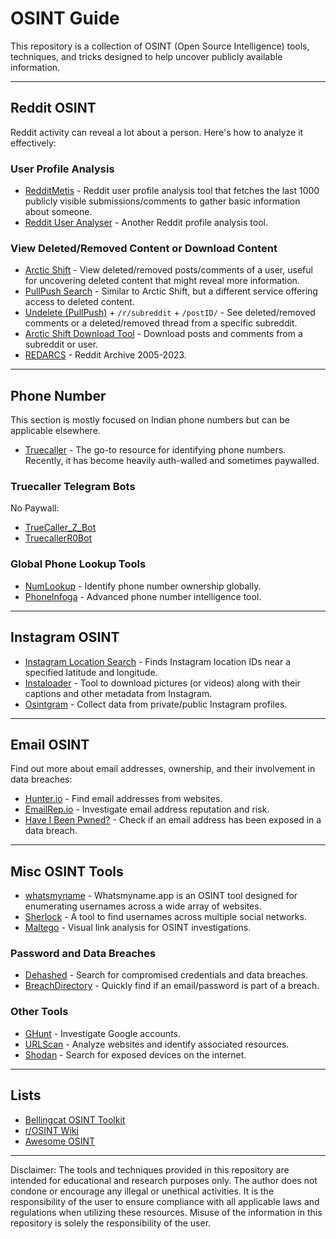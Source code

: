 
# OSINT Guide

This repository is a collection of OSINT (Open Source Intelligence) tools, techniques, and tricks designed to help uncover publicly available information.

---

## **Reddit OSINT**

Reddit activity can reveal a lot about a person. Here's how to analyze it effectively:

### **User Profile Analysis**

- [RedditMetis](https://redditmetis.com/) - Reddit user profile analysis tool that fetches the last 1000 publicly visible submissions/comments to gather basic information about someone.
- [Reddit User Analyser](https://reddit-user-analyser.netlify.app/) - Another Reddit profile analysis tool.

### **View Deleted/Removed Content or Download Content**

- [Arctic Shift](https://arctic-shift.photon-reddit.com/) - View deleted/removed posts/comments of a user, useful for uncovering deleted content that might reveal more information.
- [PullPush Search](https://search.pullpush.io/) - Similar to Arctic Shift, but a different service offering access to deleted content.
- [Undelete (PullPush)](https://undelete.pullpush.io) + `/r/subreddit` + `/postID/` - See deleted/removed comments or a deleted/removed thread from a specific subreddit.
- [Arctic Shift Download Tool](https://arctic-shift.photon-reddit.com/download-tool) - Download posts and comments from a subreddit or user.
- [REDARCS](https://the-eye.eu/redarcs) - Reddit Archive 2005-2023.

---

## **Phone Number**

This section is mostly focused on Indian phone numbers but can be applicable elsewhere.

- [Truecaller](https://truecaller.com) - The go-to resource for identifying phone numbers. Recently, it has become heavily auth-walled and sometimes paywalled.

### **Truecaller Telegram Bots**

No Paywall:
- [TrueCaller_Z_Bot](https://t.me/TrueCaller_Z_Bot)
- [TruecallerR0Bot](https://t.me/TruecallerR0Bot)

### **Global Phone Lookup Tools**
- [NumLookup](https://www.numlookup.com/) - Identify phone number ownership globally.
- [PhoneInfoga](https://github.com/sundowndev/PhoneInfoga) - Advanced phone number intelligence tool.

---

## **Instagram OSINT**

- [Instagram Location Search](https://github.com/bellingcat/instagram-location-search) - Finds Instagram location IDs near a specified latitude and longitude.
- [Instaloader](https://instaloader.github.io/) - Tool to download pictures (or videos) along with their captions and other metadata from Instagram.
- [Osintgram](https://github.com/Datalux/Osintgram) - Collect data from private/public Instagram profiles.

---

## **Email OSINT**

Find out more about email addresses, ownership, and their involvement in data breaches:

- [Hunter.io](https://hunter.io/) - Find email addresses from websites.
- [EmailRep.io](https://emailrep.io/) - Investigate email address reputation and risk.
- [Have I Been Pwned?](https://haveibeenpwned.com/) - Check if an email address has been exposed in a data breach.

---
## **Misc OSINT Tools**

- [whatsmyname](https://whatsmyname.app/) - Whatsmyname.app is an OSINT tool designed for enumerating usernames across a wide array of websites. 
- [Sherlock](https://github.com/sherlock-project/sherlock) - A tool to find usernames across multiple social networks.
- [Maltego](https://www.maltego.com/) - Visual link analysis for OSINT investigations.

### **Password and Data Breaches**
- [Dehashed](https://dehashed.com/) - Search for compromised credentials and data breaches.
- [BreachDirectory](https://breachdirectory.org/) - Quickly find if an email/password is part of a breach.

### **Other Tools**
- [GHunt](https://github.com/mxrch/GHunt) - Investigate Google accounts.
- [URLScan](https://urlscan.io/) - Analyze websites and identify associated resources.
- [Shodan](https://www.shodan.io/) - Search for exposed devices on the internet.

---

## **Lists**

- [Bellingcat OSINT Toolkit](https://bellingcat.gitbook.io/toolkit)
- [r/OSINT Wiki](https://old.reddit.com/r/osint/wiki/)
- [Awesome OSINT](https://github.com/jivoi/awesome-osint) 

---

Disclaimer: The tools and techniques provided in this repository are intended for educational and research purposes only. The author does not condone or encourage any illegal or unethical activities. It is the responsibility of the user to ensure compliance with all applicable laws and regulations when utilizing these resources. Misuse of the information in this repository is solely the responsibility of the user.


